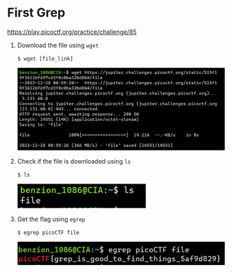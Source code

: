 # First Grep

https://play.picoctf.org/practice/challenge/85

1. Download the file using <code>wget</code>

   ```
   $ wget [file_link]
   ```

   <img src="../assets/85/85_1.png" />

2. Check if the file is downloaded using <code>ls</code>

   ```
   $ ls
   ```

   <img src="../assets/85/85_2.png" />

3. Get the flag using <code>egrep</code>

   ```
   $ egrep picoCTF file
   ```

   <img src="../assets/85/85_3.png" />
